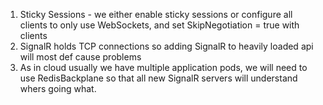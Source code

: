 1) Sticky Sessions - we either enable sticky sessions or configure all clients to only use WebSockets, and set SkipNegotiation = true with clients
2) SignalR holds TCP connections so adding SignalR to heavily loaded api will most def cause problems
3) As in cloud usually we have multiple application pods, we will need to use RedisBackplane so that all new SignalR servers will understand whers going what. 